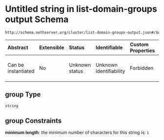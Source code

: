 # Untitled string in list-domain-groups output Schema

```txt
http://schema.nethserver.org/cluster/list-domain-groups-output.json#/$defs/group/properties/group
```



| Abstract            | Extensible | Status         | Identifiable            | Custom Properties | Additional Properties | Access Restrictions | Defined In                                                                                        |
| :------------------ | :--------- | :------------- | :---------------------- | :---------------- | :-------------------- | :------------------ | :------------------------------------------------------------------------------------------------ |
| Can be instantiated | No         | Unknown status | Unknown identifiability | Forbidden         | Allowed               | none                | [list-domain-groups-output.json\*](cluster/list-domain-groups-output.json "open original schema") |

## group Type

`string`

## group Constraints

**minimum length**: the minimum number of characters for this string is: `1`
